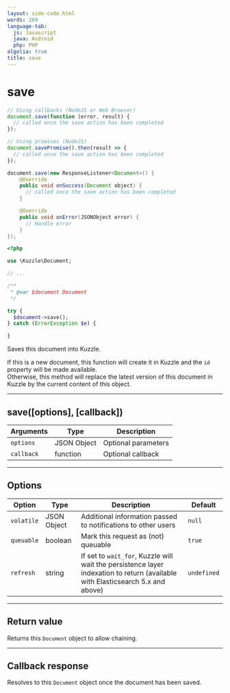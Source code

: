 ```yaml
---
layout: side-code.html
words: 269
language-tab:
  js: Javascript
  java: Android
  php: PHP
algolia: true
title: save
---
```


# save

```js
// Using callbacks (NodeJS or Web Browser)
document.save(function (error, result) {
  // called once the save action has been completed
});

// Using promises (NodeJS)
document.savePromise().then(result => {
  // called once the save action has been completed
});
```

```java
document.save(new ResponseListener<Document>() {
    @Override
    public void onSuccess(Document object) {
      // called once the save action has been completed
    }

    @Override
    public void onError(JSONObject error) {
      // Handle error
    }
});
```

```php
<?php

use \Kuzzle\Document;

// ...

/**
 * @var $document Document
 */

try {
  $document->save();
} catch (ErrorException $e) {

}
```

Saves this document into Kuzzle.

If this is a new document, this function will create it in Kuzzle and the ``id`` property will be made available.  
Otherwise, this method will replace the latest version of this document in Kuzzle by the current content of this object.

---

## save([options], [callback])

| Arguments | Type | Description |
|---------------|---------|----------------------------------------|
| ``options`` | JSON Object | Optional parameters |
| ``callback`` | function | Optional callback |

---

## Options

| Option | Type | Description | Default |
|---------------|---------|----------------------------------------|---------|
| ``volatile`` | JSON Object | Additional information passed to notifications to other users | ``null`` |
| ``queuable`` | boolean | Mark this request as (not) queuable | ``true`` |
| ``refresh`` | string | If set to ``wait_for``, Kuzzle will wait the persistence layer indexation to return (available with Elasticsearch 5.x and above) | ``undefined`` |

---

## Return value

Returns this `Document` object to allow chaining.

---

## Callback response

Resolves to this `Document` object once the document has been saved.

